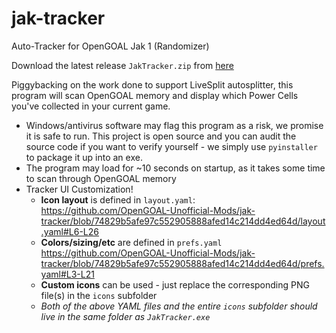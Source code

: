 # jak-tracker
Auto-Tracker for OpenGOAL Jak 1 (Randomizer)

Download the latest release `JakTracker.zip` from [here](https://github.com/OpenGOAL-Unofficial-Mods/jak-tracker/releases/latest)

Piggybacking on the work done to support LiveSplit autosplitter, this program will scan OpenGOAL memory and display which Power Cells you've collected in your current game. 

- Windows/antivirus software may flag this program as a risk, we promise it is safe to run. This project is open source and you can audit the source code if you want to verify yourself - we simply use `pyinstaller` to package it up into an exe.
- The program may load for ~10 seconds on startup, as it takes some time to scan through OpenGOAL memory
- Tracker UI Customization!
  - **Icon layout** is defined in `layout.yaml`:
    https://github.com/OpenGOAL-Unofficial-Mods/jak-tracker/blob/74829b5afe97c552905888afed14c214dd4ed64d/layout.yaml#L6-L26
  - **Colors/sizing/etc** are defined in `prefs.yaml`
    https://github.com/OpenGOAL-Unofficial-Mods/jak-tracker/blob/74829b5afe97c552905888afed14c214dd4ed64d/prefs.yaml#L3-L21
  - **Custom icons** can be used - just replace the corresponding PNG file(s) in the `icons` subfolder
  - *Both of the above YAML files and the entire `icons` subfolder should live in the same folder as `JakTracker.exe`*

